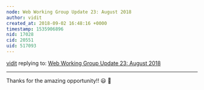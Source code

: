 ```yaml
---
node: Web Working Group Update 23: August 2018
author: vidit
created_at: 2018-09-02 16:48:16 +0000
timestamp: 1535906896
nid: 17028
cid: 20551
uid: 517093
---
```




[vidit](../profile/vidit) replying to: [Web Working Group Update 23: August 2018](../notes/warren/08-30-2018/web-working-group-update-23-august-2018)

----
Thanks for the amazing opportunity!! 😃 🎉 